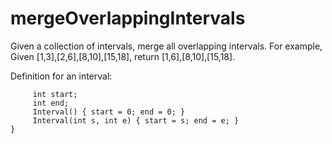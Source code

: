 # mergeOverlappingIntervals

Given a collection of intervals, merge all overlapping intervals. For example, Given [1,3],[2,6],[8,10],[15,18], return [1,6],[8,10],[15,18]. 


 Definition for an interval:
 
 ``` public class Interval {
      int start;
      int end;
      Interval() { start = 0; end = 0; }
      Interval(int s, int e) { start = s; end = e; }
 }
 ```
 

